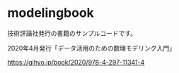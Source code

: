 # modelingbook

技術評論社発行の書籍のサンプルコードです。

2020年4月発行「データ活用のための数理モデリング入門」

https://gihyo.jp/book/2020/978-4-297-11341-4
